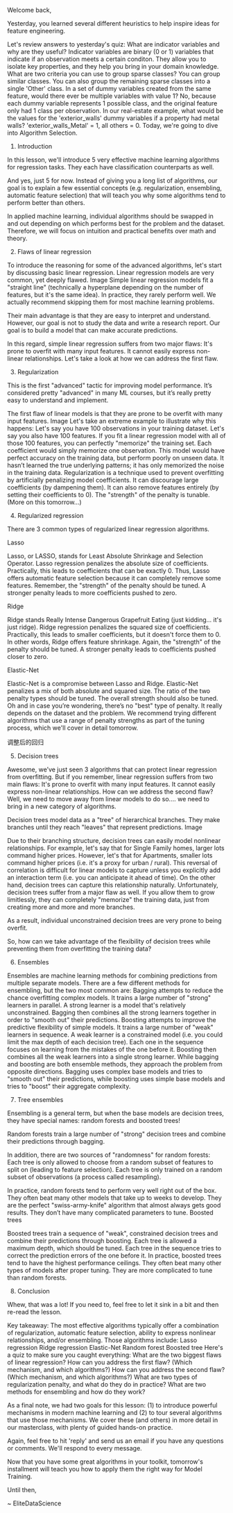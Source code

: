 Welcome back,

Yesterday, you learned several different heuristics to help inspire ideas for feature engineering.

Let's review answers to yesterday's quiz:
What are indicator variables and why are they useful?
​Indicator variables are binary (0 or 1) variables that indicate if an observation meets a certain conditon.
They allow you to isolate key properties, and they help you bring in your domain knowledge.
What are two criteria you can use to group sparse classes?
You can group similar classes.
You can also group the remaining sparse classes into a single 'Other' class.
In a set of dummy variables created from the same feature, would there ever be multiple variables with value 1?
No, because each dummy variable represents 1 possible class, and the original feature only had 1 class per observation.
In our real-estate example, what would be the values for the 'exterior_walls' dummy variables if a property had metal walls?
'exterior_walls_Metal' = 1, all others = 0.
Today, we're going to dive into Algorithm Selection.

 
1. Introduction

In this lesson, we'll introduce 5 very effective machine learning algorithms for regression tasks. They each have classification counterparts as well.

And yes, just 5 for now. Instead of giving you a long list of algorithms, our goal is to explain a few essential concepts (e.g. regularization, ensembling, automatic feature selection) that will teach you why some algorithms tend to perform better than others.

In applied machine learning, individual algorithms should be swapped in and out depending on which performs best for the problem and the dataset. Therefore, we will focus on intuition and practical benefits over math and theory.

 
2. Flaws of linear regression

To introduce the reasoning for some of the advanced algorithms, let's start by discussing basic linear regression. Linear regression models are very common, yet deeply flawed.
Image
Simple linear regression models fit a "straight line" (technically a hyperplane depending on the number of features, but it's the same idea). In practice, they rarely perform well. We actually recommend skipping them for most machine learning problems.

Their main advantage is that they are easy to interpret and understand. However, our goal is not to study the data and write a research report. Our goal is to build a model that can make accurate predictions.

In this regard, simple linear regression suffers from two major flaws:
It's prone to overfit with many input features.
It cannot easily express non-linear relationships.
Let's take a look at how we can address the first flaw.


3. Regularization

This is the first "advanced" tactic for improving model performance. It’s considered pretty "advanced" in many ML courses, but it’s really pretty easy to understand and implement.

The first flaw of linear models is that they are prone to be overfit with many input features.
Image
Let's take an extreme example to illustrate why this happens:
Let's say you have 100 observations in your training dataset.
Let's say you also have 100 features.
If you fit a linear regression model with all of those 100 features, you can perfectly "memorize" the training set.
Each coefficient would simply memorize one observation. This model would have perfect accuracy on the training data, but perform poorly on unseen data.
It hasn’t learned the true underlying patterns; it has only memorized the noise in the training data.
Regularization is a technique used to prevent overfitting by artificially penalizing model coefficients.
It can discourage large coefficients (by dampening them).
It can also remove features entirely (by setting their coefficients to 0).
The "strength" of the penalty is tunable. (More on this tomorrow...)

4. Regularized regression

There are 3 common types of regularized linear regression algorithms.


Lasso

Lasso, or LASSO, stands for Least Absolute Shrinkage and Selection Operator.
Lasso regression penalizes the absolute size of coefficients.
Practically, this leads to coefficients that can be exactly 0.
Thus, Lasso offers automatic feature selection because it can completely remove some features.
Remember, the "strength" of the penalty should be tuned.
A stronger penalty leads to more coefficients pushed to zero.

Ridge

Ridge stands Really Intense Dangerous Grapefruit Eating (just kidding... it's just ridge).
Ridge regression penalizes the squared size of coefficients.
Practically, this leads to smaller coefficients, but it doesn't force them to 0.
In other words, Ridge offers feature shrinkage.
Again, the "strength" of the penalty should be tuned.
A stronger penalty leads to coefficients pushed closer to zero.


Elastic-Net

Elastic-Net is a compromise between Lasso and Ridge.
Elastic-Net penalizes a mix of both absolute and squared size.
The ratio of the two penalty types should be tuned.
The overall strength should also be tuned.
Oh and in case you’re wondering, there’s no "best" type of penalty. It really depends on the dataset and the problem. We recommend trying different algorithms that use a range of penalty strengths as part of the tuning process, which we'll cover in detail tomorrow.

 
调整后的回归




5. Decision trees

Awesome, we’ve just seen 3 algorithms that can protect linear regression from overfitting. But if you remember, linear regression suffers from two main flaws:
It's prone to overfit with many input features.
It cannot easily express non-linear relationships.
How can we address the second flaw? Well, we need to move away from linear models to do so.... we need to bring in a new category of algorithms.

Decision trees model data as a "tree" of hierarchical branches. They make branches until they reach "leaves" that represent predictions. 
Image

Due to their branching structure, decision trees can easily model nonlinear relationships.
For example, let's say that for Single Family homes, larger lots command higher prices.
However, let's that for Apartments, smaller lots command higher prices (i.e. it's a proxy for urban / rural).
This reversal of correlation is difficult for linear models to capture unless you explicitly add an interaction term (i.e. you can anticipate it ahead of time).
On the other hand, decision trees can capture this relationship naturally.
Unfortunately, decision trees suffer from a major flaw as well. If you allow them to grow limitlessly, they can completely "memorize" the training data, just from creating more and more and more branches.

As a result, individual unconstrained decision trees are very prone to being overfit.​

So, how can we take advantage of the flexibility of decision trees while preventing them from overfitting the training data?
 
6. Ensembles

Ensembles are machine learning methods for combining predictions from multiple separate models. There are a few different methods for ensembling, but the two most common are:
Bagging attempts to reduce the chance overfitting complex models.
It trains a large number of "strong" learners in parallel.
A strong learner is a model that's relatively unconstrained.
Bagging then combines all the strong learners together in order to "smooth out" their predictions.
Boosting attempts to improve the predictive flexibility of simple models.
It trains a large number of "weak" learners in sequence.
A weak learner is a constrained model (i.e. you could limit the max depth of each decision tree).
Each one in the sequence focuses on learning from the mistakes of the one before it.
Boosting then combines all the weak learners into a single strong learner.
While bagging and boosting are both ensemble methods, they approach the problem from opposite directions. Bagging uses complex base models and tries to "smooth out" their predictions, while boosting uses simple base models and tries to "boost" their aggregate complexity.


 
7. Tree ensembles

Ensembling is a general term, but when the base models are decision trees, they have special names: random forests and boosted trees!

Random forests train a large number of "strong" decision trees and combine their predictions through bagging.

In addition, there are two sources of "randomness" for random forests:
Each tree is only allowed to choose from a random subset of features to split on (leading to feature selection).
Each tree is only trained on a random subset of observations (a process called resampling).


In practice, random forests tend to perform very well right out of the box.
They often beat many other models that take up to weeks to develop.
They are the perfect "swiss-army-knife" algorithm that almost always gets good results.
They don’t have many complicated parameters to tune.
Boosted trees

Boosted trees train a sequence of "weak", constrained decision trees and combine their predictions through boosting.
Each tree is allowed a maximum depth, which should be tuned.
Each tree in the sequence tries to correct the prediction errors of the one before it.
In practice, boosted trees tend to have the highest performance ceilings.
They often beat many other types of models after proper tuning.
They are more complicated to tune than random forests.

8. Conclusion

Whew, that was a lot! If you need to, feel free to let it sink in a bit and then re-read the lesson.

Key takeaway: The most effective algorithms typically offer a combination of regularization, automatic feature selection, ability to express nonlinear relationships, and/or ensembling. Those algorithms include:
Lasso regression
Ridge regression
Elastic-Net
Random forest
Boosted tree
Here's a quiz to make sure you caught everything:
What are the two biggest flaws of linear regression?
How can you address the first flaw? (Which mechanism, and which algorithms?)
How can you address the second flaw? (Which mechanism, and which algorithms?)
What are two types of regularization penalty, and what do they do in practice?
What are two methods for ensembling and how do they work?

As a final note, we had two goals for this lesson: (1) to introduce powerful mechanisms in modern machine learning and (2) to tour several algorithms that use those mechanisms. We cover these (and others) in more detail in our masterclass, with plenty of guided hands-on practice.

Again, feel free to hit 'reply' and send us an email if you have any questions or comments. We'll respond to every message.

Now that you have some great algorithms in your toolkit, tomorrow's installment will teach you how to apply them the right way for Model Training.


Until then,

~ EliteDataScience
 